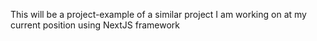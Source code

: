This will be a project-example of a similar project I am working on at my current position using NextJS framework